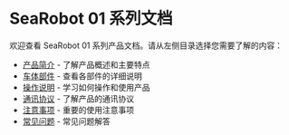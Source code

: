 # SeaRobot 01 系列文档

欢迎查看 SeaRobot 01 系列产品文档。请从左侧目录选择您需要了解的内容：

- [产品简介](./introduction.md) - 了解产品概述和主要特点
- [车体部件](./components.md) - 查看各部件的详细说明
- [操作说明](./operation.md) - 学习如何操作和使用产品
- [通讯协议](./protocol.md) - 了解产品的通讯协议
- [注意事项](./precautions.md) - 重要的使用注意事项
- [常见问题](./faq.md) - 常见问题解答 